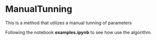 # ManualTunning

This is a method that utilizes a manual tunning of parameters

Following the notebook **examples.ipynb** to see how use the algorithm.
